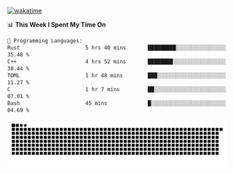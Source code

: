 [![wakatime](https://wakatime.com/badge/user/384f91c6-4eee-411f-8f3b-1b691f58a544.svg)](https://wakatime.com/@384f91c6-4eee-411f-8f3b-1b691f58a544)

<!--START_SECTION:waka-->
📊 **This Week I Spent My Time On** 

```text
💬 Programming Languages: 
Rust                     5 hrs 40 mins       █████████░░░░░░░░░░░░░░░░   35.48 % 
C++                      4 hrs 52 mins       ████████░░░░░░░░░░░░░░░░░   30.44 % 
TOML                     1 hr 48 mins        ███░░░░░░░░░░░░░░░░░░░░░░   11.27 % 
C                        1 hr 7 mins         ██░░░░░░░░░░░░░░░░░░░░░░░   07.01 % 
Bash                     45 mins             █░░░░░░░░░░░░░░░░░░░░░░░░   04.69 % 
```


<!--END_SECTION:waka-->

<picture>
  <source media="(prefers-color-scheme: dark)" srcset="https://raw.githubusercontent.com/fuwx295/fuwx295/output/github-contribution-grid-snake-dark.svg">
  <source media="(prefers-color-scheme: light)" srcset="https://raw.githubusercontent.com/fuwx295/fuwx295/output/github-contribution-grid-snake.svg">
  <img alt="github contribution grid snake animation" src="https://raw.githubusercontent.com/fuwx295/fuwx295/output/github-contribution-grid-snake.svg">
</picture>
